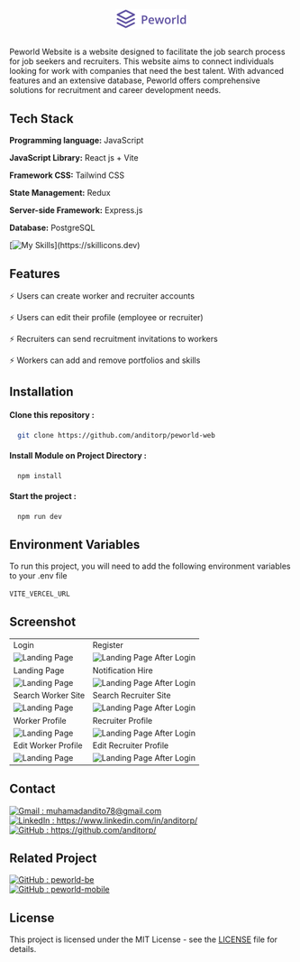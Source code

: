 <p align="center">
  <img src="./src/assets/img/header-logo.png" alt="Logo">
</p>

##

Peworld Website is a website designed to facilitate the job search process for job seekers and recruiters. This website aims to connect individuals looking for work with companies that need the best talent. With advanced features and an extensive database, Peworld offers comprehensive solutions for recruitment and career development needs.

## Tech Stack

**Programming language:** JavaScript

**JavaScript Library:** React js + Vite

**Framework CSS:** Tailwind CSS

**State Management:** Redux

**Server-side Framework:** Express.js

**Database:** PostgreSQL

[![My Skills](https://skillicons.dev/icons?i=js,react,vite,tailwind,redux,express,postgres,vercel,)](https://skillicons.dev)

## Features

⚡ Users can create worker and recruiter accounts

⚡ Users can edit their profile (employee or recruiter)

⚡ Recruiters can send recruitment invitations to workers

⚡ Workers can add and remove portfolios and skills

## Installation

#### Clone this repository :

```bash
  git clone https://github.com/anditorp/peworld-web
```

#### Install Module on Project Directory :

```bash
  npm install
```

#### Start the project :

```bash
  npm run dev
```

## Environment Variables

To run this project, you will need to add the following environment variables to your .env file

`VITE_VERCEL_URL`

## Screenshot

<p align="center" display=flex>

<table>
<tr>
    <td>Login</td>
    <td>Register</td>
  </tr>
 <tr>
    <td><image src="./src/assets/screenshot/login.png" alt="Landing Page" width=100%></td>
    <td><image src="./src/assets/screenshot/register-worker.png" alt="Landing Page After Login" width=100%/></td>
  </tr>
<tr>
    <td>Landing Page</td>
    <td>Notification Hire</td>
  </tr>
 <tr>
    <td><image src="./src/assets/screenshot/landing.png" alt="Landing Page" width=100%></td>
    <td><image src="./src/assets/screenshot/notification.png" alt="Landing Page After Login" width=100%/></td>
  </tr>
<tr>
    <td>Search Worker Site</td>
    <td>Search Recruiter Site</td>
  </tr>
 <tr>
    <td><image src="./src/assets/screenshot/search-worker.png" alt="Landing Page" width=100%></td>
    <td><image src="./src/assets/screenshot/search-recruiter.png" alt="Landing Page After Login" width=100%/></td>
  </tr>
<tr>
    <td>Worker Profile</td>
    <td>Recruiter Profile</td>
  </tr>
 <tr>
    <td><image src="./src/assets/screenshot/worker-profile.png" alt="Landing Page" width=100%></td>
    <td><image src="./src/assets/screenshot/recruiter-profile (6).png" alt="Landing Page After Login" width=100%/></td>
  </tr>
    <td>Edit Worker Profile</td>
    <td>Edit Recruiter Profile</td>
  </tr>
 <tr>
    <td><image src="./src/assets/screenshot/worker-edit.png" alt="Landing Page" width=100%></td>
    <td><image src="./src/assets/screenshot/recruiter-edit (6).png" alt="Landing Page After Login" width=100%/></td>
  </tr>
   
</table>  
</p>

## Contact

<a href="mailto:muhamadandito78@gmail.com">
  <img src="https://skillicons.dev/icons?i=gmail" alt="Gmail" style="width: 15px; height: 15px;"> : muhamadandito78@gmail.com
</a>
<br>
<a href="https://www.linkedin.com/in/anditorp/">
  <img src="https://skillicons.dev/icons?i=linkedin" alt="LinkedIn" style="width: 15px; height: 15px;"> : https://www.linkedin.com/in/anditorp/
</a>
<br>
<a href="https://github.com/anditorp">
  <img src="https://skillicons.dev/icons?i=github" alt="GitHub" style="width: 15px; height: 15px;"> : https://github.com/anditorp/
</a>
<br>

## Related Project

<a href="https://github.com/anditorp/peworld-be">
  <img src="https://skillicons.dev/icons?i=github" alt="GitHub" style="width: 15px; height: 15px;"> : peworld-be
</a>
<br>
<a href="https://github.com/anditorp/peworld-mobile">
  <img src="https://skillicons.dev/icons?i=github" alt="GitHub" style="width: 15px; height: 15px;"> : peworld-mobile
</a>

## License

This project is licensed under the MIT License - see the [LICENSE](LICENSE) file for details.
